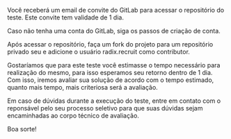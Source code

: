 Você receberá um email de convite do GitLab para acessar o repositório do teste.
Este convite tem validade de 1 dia.

Caso não tenha uma conta do GitLab, siga os passos de criação de conta.

Após acessar o repositório, faça um fork do projeto para um repositório privado seu e adicione o usuário radix.recruit como contributor.

Gostaríamos que para este teste você estimasse o tempo necessário para realização do mesmo, para isso esperamos seu retorno dentro de 1 dia.
Com isso, iremos avaliar sua solução de acordo com o tempo estimado, quanto mais tempo, mais criteriosa será a avaliação.

Em caso de dúvidas durante a execução do teste, entre em contato com o reponsável pelo seu processo seletivo para que suas dúvidas sejam encaminhadas ao corpo técnico de avaliação.

Boa sorte!
